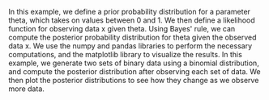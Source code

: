 In this example, we define a prior probability distribution for a parameter theta, which takes on values between 0 and 1. We then define a likelihood function for observing data x given theta. Using Bayes' rule, we can compute the posterior probability distribution for theta given the observed data x. We use the numpy and pandas libraries to perform the necessary computations, and the matplotlib library to visualize the results. In this example, we generate two sets of binary data using a binomial distribution, and compute the posterior distribution after observing each set of data. We then plot the posterior distributions to see how they change as we observe more data.
